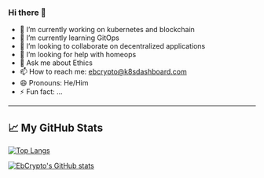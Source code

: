 ### Hi there 👋


- 🔭 I’m currently working on kubernetes and blockchain
- 🌱 I’m currently learning GitOps
- 👯 I’m looking to collaborate on decentralized applications
- 🤔 I’m looking for help with homeops 
- 💬 Ask me about Ethics
- 📫 How to reach me: ebcrypto@k8sdashboard.com
- 😄 Pronouns: He/Him
- ⚡ Fun fact: ...


---

## &#x1f4c8; My GitHub Stats

[![Top Langs](https://github-readme-stats.vercel.app/api/top-langs/?username=ebCrypto&hide=java,html,css&theme=radical)](https://github.com/ebCrypto/github-readme-stats)

[![EbCrypto's GitHub stats](https://github-readme-stats.vercel.app/api?username=ebCrypto&theme=radical)](https://github.com/ebCrypto/github-readme-stats)
